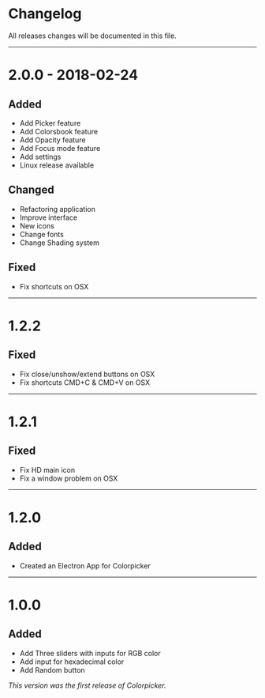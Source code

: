 # Changelog
All releases changes will be documented in this file.

---
# 2.0.0 - 2018-02-24

## Added
- Add Picker feature
- Add Colorsbook feature
- Add Opacity feature
- Add Focus mode feature
- Add settings
- Linux release available

## Changed
- Refactoring application
- Improve interface
- New icons
- Change fonts
- Change Shading system

## Fixed
- Fix shortcuts on OSX

---
# 1.2.2

## Fixed
- Fix close/unshow/extend buttons on OSX
- Fix shortcuts CMD+C & CMD+V on OSX

---
# 1.2.1

## Fixed
- Fix HD main icon
- Fix a window problem on OSX

---
# 1.2.0

## Added
- Created an Electron App for Colorpicker

---
# 1.0.0

## Added
- Add Three sliders with inputs for RGB color
- Add input for hexadecimal color
- Add Random button

*This version was the first release of Colorpicker.*
